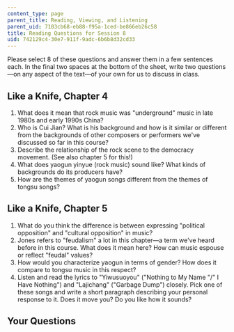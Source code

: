 ```yaml
---
content_type: page
parent_title: Reading, Viewing, and Listening
parent_uid: 7103cb68-eb88-f95a-1ced-be866eb26c58
title: Reading Questions for Session 8
uid: 742129c4-30e7-911f-9adc-6b6b8d32cd33
---
```


Please select 8 of these questions and answer them in a few sentences each. In the final two spaces at the bottom of the sheet, write two questions—on any aspect of the text—of your own for us to discuss in class.

Like a Knife, Chapter 4
-----------------------

1.  What does it mean that rock music was "underground" music in late 1980s and early 1990s China?
2.  Who is Cui Jian? What is his background and how is it similar or different from the backgrounds of other composers or performers we've discussed so far in this course?
3.  Describe the relationship of the rock scene to the democracy movement. (See also chapter 5 for this!)
4.  What does yaogun yinyue (rock music) sound like? What kinds of backgrounds do its producers have?
5.  How are the themes of yaogun songs different from the themes of tongsu songs?

Like a Knife, Chapter 5
-----------------------

1.  What do you think the difference is between expressing "political opposition" and "cultural opposition" in music?
2.  Jones refers to "feudalism" a lot in this chapter—a term we've heard before in this course. What does it mean here? How can music espouse or reflect "feudal" values?
3.  How would you characterize yaogun in terms of gender? How does it compare to tongsu music in this respect?
4.  Listen and read the lyrics to "Yiwusuoyou" ("Nothing to My Name "/" I Have Nothing") and "Lajichang" ("Garbage Dump") closely. Pick one of these songs and write a short paragraph describing your personal response to it. Does it move you? Do you like how it sounds?

Your Questions
--------------